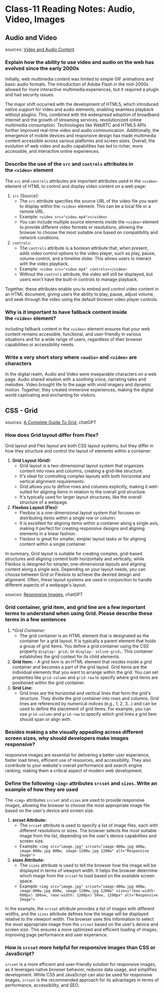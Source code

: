# Class-11 Reading Notes: Audio, Video, Images

## Audio and Video

*sources:* [Video and Audio Content](https://developer.mozilla.org/en-US/docs/Learn/HTML/Multimedia_and_embedding/Video_and_audio_content)

### Explain how the ability to use video and audio on the web has evolved since the early 2000s

Initially, web multimedia content was limited to simple GIF animations and basic audio formats. The introduction of Adobe Flash in the mid-2000s allowed for more interactive multimedia experiences, but it required a plugin and had security issues.

The major shift occurred with the development of HTML5, which introduced native support for video and audio elements, enabling seamless playback without plugins. This, combined with the widespread adoption of broadband internet and the growth of streaming services, revolutionized online multimedia consumption. Technologies like WebRTC and HTML5 APIs further improved real-time video and audio communication. Additionally, the emergence of mobile devices and responsive design has made multimedia content accessible across various platforms and screen sizes. Overall, the evolution of web video and audio capabilities has led to richer, more accessible, and interactive online experiences.

### Describe the use of the `src` and `controls` attributes in the `<video>` element

The `src` and `controls` attributes are important attributes used in the `<video>` element of HTML to control and display video content on a web page:

1. `src` (Source):
    - The `src` attribute specifies the source URL of the video file you want to display within the `<video>` element. This can be a local file or a remote URL.
    - Example: `<video src="video.mp4"></video>`
    - You can include multiple source elements inside the `<video>` element to provide different video formats or resolutions, allowing the browser to choose the most suitable one based on compatibility and network conditions.
2. `controls`:
    - The `controls` attribute is a boolean attribute that, when present, adds video control options to the video player, such as play, pause, volume control, and a timeline slider. This allows users to interact with the video playback.
    - Example: `<video src="video.mp4" controls></video>`
    - Without the `controls` attribute, the video will still be displayed, but users won't have the built-in controls to manage playback.

Together, these attributes enable you to embed and control video content in an HTML document, giving users the ability to play, pause, adjust volume, and seek through the video using the default browser video player controls.


### Why is it important to have **fallback content** inside the `<video>` element?

including fallback content in the `<video>` element ensures that your web content remains accessible, functional, and user-friendly in various situations and for a wide range of users, regardless of their browser capabilities or accessibility needs.

### Write a very short story where `<audio>` and `<video>` are characters

In the digital realm, Audio and Video were inseparable characters on a web page. Audio shared wisdom with a soothing voice, narrating tales and melodies. Video brought life to the page with vivid imagery and dynamic motion. Together, they created immersive experiences, making the digital world captivating and enchanting for visitors.

## CSS - Grid

*sources:* [A Complete Guide To Grid](https://css-tricks.com/snippets/css/complete-guide-grid/), chatGPT

### How does Grid layout differ from Flex?

Grid layout and Flex layout are both CSS layout systems, but they differ in how they structure and control the layout of elements within a container:

1. **Grid Layout (Grid):**
    - Grid layout is a two-dimensional layout system that organizes content into rows and columns, creating a grid-like structure.
    - It's ideal for controlling complex layouts with both horizontal and vertical alignment requirements.
    - Grid allows you to define rows and columns explicitly, making it well-suited for aligning items in relation to the overall grid structure.
    - It's typically used for larger layout structures, like the overall structure of a webpage.
2. **Flexbox Layout (Flex):**
    - Flexbox is a one-dimensional layout system that focuses on distributing items within a single row or column.
    - It is excellent for aligning items within a container along a single axis, making it perfect for creating responsive designs and aligning elements in a linear fashion.
    - Flexbox is great for smaller, simpler layout tasks or for aligning content within a single container.

In summary, Grid layout is suitable for creating complex, grid-based structures and aligning content both horizontally and vertically, while Flexbox is designed for simpler, one-dimensional layouts and aligning content along a single axis. Depending on your layout needs, you can choose between Grid or Flexbox to achieve the desired design and alignment. Often, these layout systems are used in conjunction to handle different aspects of a webpage's layout.

*sources:* [Responsive Images](https://developer.mozilla.org/en-US/docs/Learn/HTML/Multimedia_and_embedding/Responsive_images), chatGPT

### Grid container, grid item, and grid line are a few important terms to understand when using Grid. Please describe these terms in a few sentences

1. **Grid Container:*
    - The grid container is an HTML element that is designated as the container for a grid layout. It is typically a parent element that holds a group of grid items. You define a grid container using the CSS property `display: grid;` or `display: inline-grid;`. This container establishes the grid context for its child elements.
2. **Grid Item:**
        - A grid item is an HTML element that resides inside a grid container and becomes a part of the grid layout. Grid items are the individual elements that you want to arrange within the grid. You can set properties like `grid-column` and `grid-row` to specify where grid items are positioned within the grid container.
3. **Grid Line:**
    - Grid lines are the horizontal and vertical lines that form the grid's structure. They divide the grid container into rows and columns. Grid lines are referenced by numerical indices (e.g., 1, 2, 3...) and can be used to define the placement of grid items. For example, you can use `grid-column` and `grid-row` to specify which grid lines a grid item should span or align with.

### Besides making a site visually appealing across different screen sizes, why should developers make images responsive?

responsive images are essential for delivering a better user experience, faster load times, efficient use of resources, and accessibility. They also contribute to your website's overall performance and search engine ranking, making them a critical aspect of modern web development.

### Define the following `<img>` attributes `srcset` and `sizes`. Write an example of how they are used

The `<img>` attributes `srcset` and `sizes` are used to provide responsive images, allowing the browser to choose the most appropriate image file based on the user's device and screen size.

1. **srcset Attribute:**
    - The `srcset` attribute is used to specify a list of image files, each with different resolutions or sizes. The browser selects the most suitable image from the list, depending on the user's device capabilities and screen size.
    - Example: `<img src="image.jpg" srcset="image-400w.jpg 400w, image-800w.jpg 800w, image-1200w.jpg 1200w" alt="Responsive Image">`
2. **sizes Attribute:**
    - The `sizes` attribute is used to tell the browser how the image will be displayed in terms of viewport width. It helps the browser determine which image from the `srcset` to load based on the available screen space.
    - Example: `<img src="image.jpg" srcset="image-400w.jpg 400w, image-800w.jpg 800w, image-1200w.jpg 1200w" sizes="(max-width: 600px) 100vw, (max-width: 1200px) 50vw, 1200px" alt="Responsive Image">`

In the example, the `srcset` attribute provides a list of images with different widths, and the `sizes` attribute defines how the image will be displayed relative to the viewport width. The browser uses this information to select the most appropriate image from the `srcset` based on the user's device and screen size. This ensures a more optimized and efficient loading of images, improving page performance and user experience.

### How is `srcset` more helpful for responsive images than CSS or JavaScript?

`srcset` is a more efficient and user-friendly solution for responsive images, as it leverages native browser behavior, reduces data usage, and simplifies development. While CSS and JavaScript can also be used for responsive images, `srcset` is the recommended approach for its advantages in terms of performance, accessibility, and SEO.